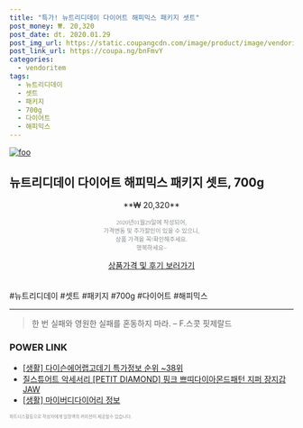 ```yaml
--- 
title: "특가! 뉴트리디데이 다이어트 해피믹스 패키지 셋트" 
post_money: ₩. 20,320 
post_date: dt. 2020.01.29 
post_img_url: https://static.coupangcdn.com/image/product/image/vendoritem/2018/10/22/3000903848/6a6a51f7-8b00-4963-805b-38d0df439659.jpg 
post_link_url: https://coupa.ng/bnFmvY 
categories: 
  - vendoritem 
tags: 
  - 뉴트리디데이 
  - 셋트 
  - 패키지 
  - 700g 
  - 다이어트 
  - 해피믹스 
--- 
```

[![foo](https://static.coupangcdn.com/image/product/image/vendoritem/2018/10/22/3000903848/6a6a51f7-8b00-4963-805b-38d0df439659.jpg)](https://coupa.ng/bnFmvY) 

## 뉴트리디데이 다이어트 해피믹스 패키지 셋트, 700g 
<p style="text-align: center;">**₩ 20,320**</p> 
<p style="text-align: center;"><span style="color: #898c8f; font-family: Georgia,Times,serif; font-size: 0.75em;">2020년01월29일에 작성되어, <br>가격변동 및 추가할인이 있을 수 있으니,<br> 상품 가격을 꼭!확인해주세요.<br>행복하세요~</span> 
</p>	 
<div markdown="0" style="text-align: center;"><a href="https://coupa.ng/bnFmvY" class="btn btn--success">상품가격 및 후기 보러가기</a></div> 
<br><br> 
  #뉴트리디데이 #셋트 #패키지 #700g #다이어트 #해피믹스 
<hr> 

> 한 번 실패와 영원한 실패를 혼동하지 마라. – F.스콧 핏제랄드 


### POWER LINK

* <a href="https://blog.naver.com/sakai111/221776323367" target="_blank"> [생활] 다이슨에어랩고데기 특가정보 순위 ~38위</a>
* <a href="https://blog.naver.com/sakai111/221784659289" target="_blank">질스튜어트 악세서리 [PETIT DIAMOND] 핑크 쁘띠다이아몬드패턴 지퍼 장지갑 JAW</a>
* <a href="https://blog.naver.com/sakai111/221758284465" target="_blank"> [생활] 마이버디다이어리 정보 </a>

<span style="color: #898c8f; font-family: Georgia,Times,serif; font-size: 0.55em;">파트너스활동으로 작성자에게 일정액의 커미션이 제공될수 있습니다.</span> 
